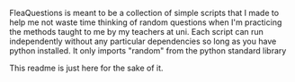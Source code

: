 FleaQuestions is meant to be a collection of simple scripts that I made to help me not waste time thinking of
random questions when I'm practicing the methods taught to me by my teachers at uni.
Each script can run independently without any particular dependencies so long as you have python installed.
It only imports "random" from the python standard library

This readme is just here for the sake of it.